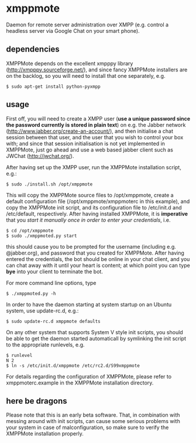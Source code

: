 xmppmote
========

Daemon for remote server administration over XMPP (e.g. control a headless server via Google Chat
on your smart phone).

dependencies
------------

XMPPMote depends on the excellent xmpppy library (http://xmpppy.sourceforge.net/),
and since fancy XMPPMote installers are on the backlog, so you will need to install
that one separately, e.g.

`$ sudo apt-get install python-pyxmpp`

usage
-----

First off, you will need to create a XMPP user (**use a unique password since the password
currently is stored in plain text**) on e.g. the Jabber network (http://www.jabber.org/create-an-account/),
and then initialise a chat session between that user, and the user that you wish to control
your box with; and since that session initialisation is not yet implemented in XMPPMote,
just go ahead and use a web based jabber client such as JWChat (http://jwchat.org/).

After having set up the XMPP user, run the XMPPMote installation script, e.g.:

`$ sudo ./install.sh /opt/xmppmote`

This will copy the XMPPMote source files to /opt/xmppmote, create a default configuration file
(/opt/xmppmote/xmppmoterc in this example), and copy the XMPPMote init script, and its
configuration file to /etc/init.d and /etc/default, respectively. After having installed
XMPPMote, it is **imperative** that you _start it manually once in order to enter your
credentials_, i.e.

    $ cd /opt/xmppmote
    $ sudo ./xmppmoted.py start

this should cause you to be prompted for the username (including e.g. @jabber.org), and password
that you created for XMPPMote. After having entered the credentials, the bot should be online
in your chat client, and you can chat away with it until your heart is content; at which point
you can type **bye** into your client to terminate the bot.

For more command line options, type

`$ ./xmppmoted.py -h`

In order to have the daemon starting at system startup on an Ubuntu system, use update-rc.d, e.g.:

`$ sudo update-rc.d xmppmote defaults`

On any other system that supports System V style init scripts, you should be able to get the
daemon started automaticall by symlinking the init script to the appropriate runlevels, e.g.

    $ runlevel
    N 2
    $ ln -s /etc/init.d/xmppmote /etc/rc2.d/S99xmppmote

For details regarding the configuration of XMPPMote, please refer to xmppmoterc.example in the
XMPPMote installation directory.

here be dragons
---------------

Please note that this is an early beta software. That, in combination with messing around with
init scripts, can cause some serious problems with your system in case of malconfiguration, so
make sure to verify the XMPPMote installation properly.
